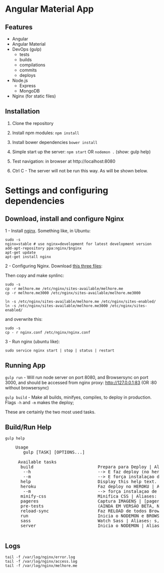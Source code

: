 # Angular Material App

## Features
* Angular
* Angular Material
* DevOps (gulp)
    * tests
    * builds
    * compilations
    * commits
    * deploys
* Node.js
    * Express
    * MongoDB
* Nginx (for static files)


## Installation
1. Clone the repository
2. Install npm modules: `npm install`
3. Install bower dependencies `bower install`
4. Simple start up the server: `npm start` OR  `nodemon .` (show: gulp help)

5. Test navigation: in browser at http://localhost:8080
6. Ctrl C - The server will not be run this way. As will be shown below.

# Settings and configuring dependencies

## Download, install and configure Nginx

1 - Install [nginx](https://www.nginx.com/resources/wiki/start/topics/tutorials/install/). Something like, in Ubuntu:

    sudo -s
    nginx=stable # use nginx=development for latest development version
    add-apt-repository ppa:nginx/$nginx
    apt-get update
    apt-get install nginx

2 - Configuring Nginx. Download [this three files](https://drive.google.com/open?id=0B7xj8KJbuS8vSXV0MVY0eUlkU0k):

Then copy and make synlinc:
    
    sudo -s
    cp -r melhore.me /etc/nginx/sites-available/melhore.me
    cp -r melhore.me3000 /etc/nginx/sites-available/melhore.me3000
    
    ln -s /etc/nginx/sites-available/melhore.me /etc/nginx/sites-enabled/
    ln -s /etc/nginx/sites-available/melhore.me3000 /etc/nginx/sites-enabled/

and overwrite this:
    
    sudo -s
    cp - r nginx.conf /etc/nginx/nginx.conf
    
3 - Run nginx (ubuntu like):
    
    sudo service nginx start | stop | status | restart
    

## Running App

`gulp run` - Will run node server on port 8080, and Browsersync on port 3000, and should be accessed from nginx proxy: http://127.0.0.1:83 (OR :80 without browsersync)

`gulp build` - Make all builds, minifyes, compiles, to deploy in production. Flags `-h` and `-m` makes the deploy;

These are certainly the two most used tasks.

## Build/Run Help
`gulp help`

<pre>
    Usage
       gulp [TASK] [OPTIONS...]
     
     Available tasks
      build                         Prepara para Deploy | Aliases: b, B [build_SYNC] 
       --h                          --> E faz deploy (no heroku) 
       --m                          --> E força instalaçao de dependencias front end no heroku (bower install)
      help                          Display this help text.
      heroku                        Faz deploy no HEROKU | Aliases: h, H [heroku-deploy-SYNC] 
       --m                          --> força instalaçao de dependencias front end no heroku (bower install)
      minify-css                    Minifica CSS | Aliases: mc, MC [mini-css]
      pageres                       Captura IMAGENS | [pageres-snapshot-SYNC]
      pre-tests                     (AINDA EM VERSÃO BETA, NÃO USAR) Start-up all requiriments to run tests | Aliases: p, P [ngrok-jenkins, karma-start, webdriver-start]
      reload-sync                   Faz RELOAD de todos Browsers | Aliases: r, R [browser-sync-reload-SYNC]
      run                           Inicia o NODEMON e BROWSER-SYNC | [nodemon, browser-sync, sass:watch, watch:copy-src]
      sass                          Watch Sass | Aliases: s, S [mini-css]
      server                        Inicia o NODEMON | Aliases: n, N [nodemon]

</pre>

## Logs

    tail -f /var/log/nginx/error.log
    tail -f /var/log/nginx/access.log
    tail -f /var/log/nginx/melhore.me
